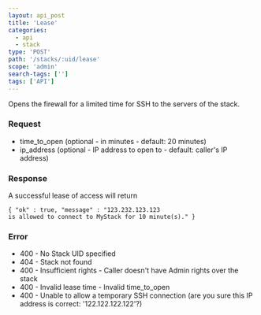 ```yaml
---
layout: api_post
title: 'Lease'
categories:
  - api
  - stack
type: 'POST'
path: '/stacks/:uid/lease'
scope: 'admin'
search-tags: ['']
tags: ['API']
---
```


Opens the firewall for a limited time for SSH to the servers of the stack.

### Request

* time\_to\_open (optional - in minutes - default: 20 minutes)
* ip\_address (optional - IP address to open to - default: caller's IP address)

### Response

A successful lease of access will return

<code class="inline-code">{
	"ok" : true,
	"message" : "123.232.123.123 is allowed to connect to MyStack for 10 minute(s)."
}</code>

### Error

* 400 - No Stack UID specified
* 404 - Stack not found
* 400 - Insufficient rights - Caller doesn't have Admin rights over the stack
* 400 - Invalid lease time - Invalid time\_to\_open
* 400 - Unable to allow a temporary SSH connection (are you sure this IP address is correct: '122.122.122.122'?)
